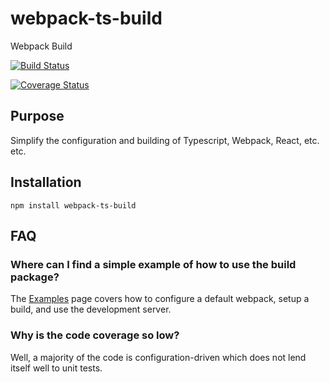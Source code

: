 # webpack-ts-build
Webpack Build

[![Build Status](https://travis-ci.org/afdabro/webpack-ts-build.svg?branch=master)](https://travis-ci.org/afdabro/webpack-ts-build)

[![Coverage Status](https://coveralls.io/repos/github/afdabro/webpack-ts-build/badge.svg?branch=master)](https://coveralls.io/github/afdabro/webpack-ts-build?branch=master)

## Purpose
Simplify the configuration and building of Typescript, Webpack, React, etc. etc.

## Installation

```
npm install webpack-ts-build
```

## FAQ

### Where can I find a simple example of how to use the build package?
The [Examples](https://github.com/afdabro/webpack-ts-build/tree/master/examples) page covers how to configure a default webpack, setup a build, and use the development server.

### Why is the code coverage so low? 
Well, a majority of the code is configuration-driven which does not lend itself well to unit tests.